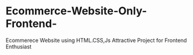 # Ecommerce-Website-Only-Frontend-
Ecommerece Website using HTML.CSS,Js
Attractive Project for Frontend Enthusiast
